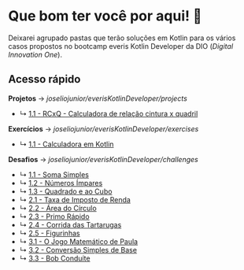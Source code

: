 # Que bom ter você por aqui! 🤩

Deixarei agrupado pastas que terão soluções em Kotlin para os vários casos propostos no bootcamp everis Kotlin Developer da DIO (*Digital Innovation One*).

## Acesso rápido

**Projetos** → *joseliojunior/everisKotlinDeveloper/projects*

- ↳	[1.1 - RCxQ - Calculadora de relação cintura x quadril](https://github.com/joseliojunior/everisKotlinDeveloper/tree/master/projects/project000_RCxQ)

**Exercícios** → *joseliojunior/everisKotlinDeveloper/exercises*

- ↳	[1.1 - Calculadora em Kotlin](https://github.com/joseliojunior/everisKotlinDeveloper/tree/master/exercises)


**Desafios** → *joseliojunior/everisKotlinDeveloper/challenges*

- ↳	[1.1 - Soma Simples](https://github.com/joseliojunior/everisKotlinDeveloper/blob/master/challenges/firstgroup/01.%20Soma%20Simples.kt)
- ↳	[1.2 - Números Ímpares](https://github.com/joseliojunior/everisKotlinDeveloper/blob/master/challenges/firstgroup/02.%20N%C3%BAmeros%20%C3%8Dmpares.kt)
- ↳	[1.3 - Quadrado e ao Cubo](https://github.com/joseliojunior/everisKotlinDeveloper/blob/master/challenges/firstgroup/03.%20Quadrado%20e%20ao%20Cubo.kt)
- ↳	[2.1 - Taxa de Imposto de Renda](https://github.com/joseliojunior/everisKotlinDeveloper/blob/master/challenges/secondgroup/01.%20Taxa%20de%20Imposto%20de%20Renda.kt)
- ↳	[2.2 - Área do Círculo](https://github.com/joseliojunior/everisKotlinDeveloper/blob/master/challenges/secondgroup/02.%20%C3%81rea%20do%20C%C3%ADrculo.kt)
- ↳	[2.3 - Primo Rápido](https://github.com/joseliojunior/everisKotlinDeveloper/blob/master/challenges/secondgroup/03.%20Primo%20R%C3%A1pido.kt)
- ↳	[2.4 - Corrida das Tartarugas](https://github.com/joseliojunior/everisKotlinDeveloper/blob/master/challenges/secondgroup/04.%20Corrida%20das%20Tartarugas.kt)
- ↳	[2.5 - Figurinhas](https://github.com/joseliojunior/everisKotlinDeveloper/blob/master/challenges/secondgroup/05.%20Figurinhas.kt)
- ↳	[3.1 - O Jogo Matemático de Paula](https://github.com/joseliojunior/everisKotlinDeveloper/blob/master/challenges/thirdgroup/01.%20O%20Jogo%20Matem%C3%A1tico%20de%20Paula.kt)
- ↳	[3.2 - Conversão Simples de Base](https://github.com/joseliojunior/everisKotlinDeveloper/blob/master/challenges/thirdgroup/02.%20Convers%C3%A3o%20Simples%20de%20Base.kt)
- ↳	[3.3 - Bob Conduíte](https://github.com/joseliojunior/everisKotlinDeveloper/blob/master/challenges/thirdgroup/03.%20Bob%20Condu%C3%ADte.kt)